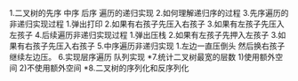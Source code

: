 1.二叉树的先序 中序 后序 遍历的递归实现
2.如何理解递归序的过程
3.先序遍历的非递归实现过程
    1.弹出打印
    2.如果有右孩子先压入右孩子
    3.如果有左孩子先压入左孩子
4.后续遍历非递归实现过程
    1.弹出压栈
    2.如果有左孩子先押入左孩子
    3.如果有右孩子先压入右孩子
5.中序遍历非递归实现
    1.左边一直压倒头 然后换右孩子 继续左边压。
6.实现层序遍历  队列实现
*7.统计二叉树最宽的层数
    1)使用额外空间
    2)不使用额外空间
*8.二叉树的序列化和反序列化